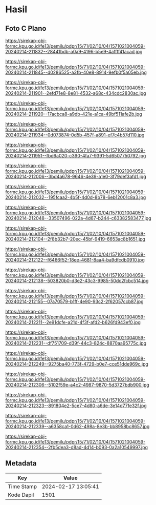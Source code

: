 # Hasil

## Foto C Plano

https://sirekap-obj-formc.kpu.go.id/fe13/pemilu/pdpr/15/71/02/10/04/1571021004059-20240214-211832--28441bdb-a0a9-4196-b5e9-4affff41acad.jpg

https://sirekap-obj-formc.kpu.go.id/fe13/pemilu/pdpr/15/71/02/10/04/1571021004059-20240214-211845--d0286525-a3fb-40e8-8914-9efb0f5a05eb.jpg

https://sirekap-obj-formc.kpu.go.id/fe13/pemilu/pdpr/15/71/02/10/04/1571021004059-20240214-211901--2efd71e8-8e81-4532-a68c-434cdc2830ac.jpg

https://sirekap-obj-formc.kpu.go.id/fe13/pemilu/pdpr/15/71/02/10/04/1571021004059-20240214-211920--17acbca8-a9db-421e-a1ca-49bf511afe2b.jpg

https://sirekap-obj-formc.kpu.go.id/fe13/pemilu/pdpr/15/71/02/10/04/1571021004059-20240214-211934--0d073874-0d5b-457f-a891-ef7c4b57d110.jpg

https://sirekap-obj-formc.kpu.go.id/fe13/pemilu/pdpr/15/71/02/10/04/1571021004059-20240214-211951--fbd6a020-c390-4fa7-9391-5d6507750792.jpg

https://sirekap-obj-formc.kpu.go.id/fe13/pemilu/pdpr/15/71/02/10/04/1571021004059-20240214-212006--3bd4a678-9646-4e39-a1e0-3f79def3afd1.jpg

https://sirekap-obj-formc.kpu.go.id/fe13/pemilu/pdpr/15/71/02/10/04/1571021004059-20240214-212032--195fcaa2-4b5f-4d0d-8b78-6eb12001c8a3.jpg

https://sirekap-obj-formc.kpu.go.id/fe13/pemilu/pdpr/15/71/02/10/04/1571021004059-20240214-212048--33507496-022a-4d67-b244-c63382583477.jpg

https://sirekap-obj-formc.kpu.go.id/fe13/pemilu/pdpr/15/71/02/10/04/1571021004059-20240214-212104--2f8b32b7-20ec-45bf-9419-6653ac8b1651.jpg

https://sirekap-obj-formc.kpu.go.id/fe13/pemilu/pdpr/15/71/02/10/04/1571021004059-20240214-212122--f6466f52-18ee-4681-8aa4-ba9dfcdb0910.jpg

https://sirekap-obj-formc.kpu.go.id/fe13/pemilu/pdpr/15/71/02/10/04/1571021004059-20240214-212138--503820b0-d3e2-43c3-9985-50dc2fcbc514.jpg

https://sirekap-obj-formc.kpu.go.id/fe13/pemilu/pdpr/15/71/02/10/04/1571021004059-20240214-212155--07a70579-b1ff-4e90-93c2-2f62057ccb87.jpg

https://sirekap-obj-formc.kpu.go.id/fe13/pemilu/pdpr/15/71/02/10/04/1571021004059-20240214-212211--2e91dcfe-a21d-4f3f-afd2-b626fd943ef0.jpg

https://sirekap-obj-formc.kpu.go.id/fe13/pemilu/pdpr/15/71/02/10/04/1571021004059-20240214-212231--df751709-d39f-44c3-824c-8870aa95775c.jpg

https://sirekap-obj-formc.kpu.go.id/fe13/pemilu/pdpr/15/71/02/10/04/1571021004059-20240214-212249--9275ba40-773f-4729-b0e7-cce51dde969c.jpg

https://sirekap-obj-formc.kpu.go.id/fe13/pemilu/pdpr/15/71/02/10/04/1571021004059-20240214-212306--5102f59e-a4c2-4987-9870-5d3727bdb900.jpg

https://sirekap-obj-formc.kpu.go.id/fe13/pemilu/pdpr/15/71/02/10/04/1571021004059-20240214-212323--891804e2-5ce7-4d80-a6de-3e14d77fe32f.jpg

https://sirekap-obj-formc.kpu.go.id/fe13/pemilu/pdpr/15/71/02/10/04/1571021004059-20240214-212339--a6358ca1-0d62-498a-8e3b-bb8958bc8657.jpg

https://sirekap-obj-formc.kpu.go.id/fe13/pemilu/pdpr/15/71/02/10/04/1571021004059-20240214-212354--2fb5dea3-d8ad-4d14-b093-0a2a10549997.jpg


## Metadata

| Key        | Value               |
| ---------- | ------------------- |
| Time Stamp | 2024-02-17 13:05:41 |
| Kode Dapil | 1501                |



